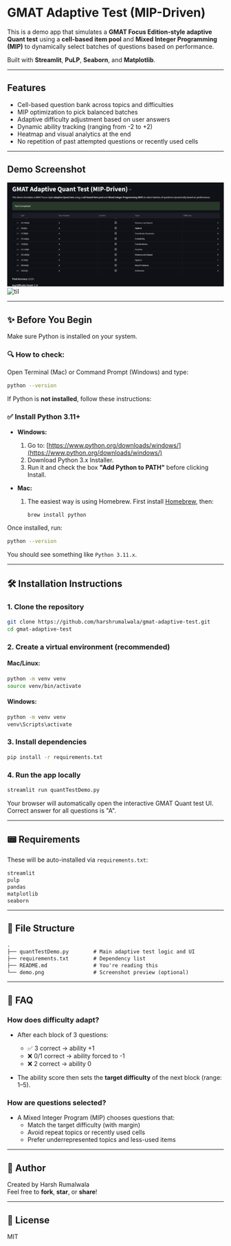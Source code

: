 # GMAT Adaptive Test (MIP-Driven)

This is a demo app that simulates a **GMAT Focus Edition-style adaptive Quant test** using a **cell-based item pool** and **Mixed Integer Programming (MIP)** to dynamically select batches of questions based on performance.

Built with **Streamlit**, **PuLP**, **Seaborn**, and **Matplotlib**.

---

## Features

- Cell-based question bank across topics and difficulties
- MIP optimization to pick balanced batches
- Adaptive difficulty adjustment based on user answers
- Dynamic ability tracking (ranging from -2 to +2)
- Heatmap and visual analytics at the end
- No repetition of past attempted questions or recently used cells

---

## Demo Screenshot

![Screenshot](demo.png)
![til](Demo.gif)

---

## ✨ Before You Begin

Make sure Python is installed on your system.

### 🔍 How to check:

Open Terminal (Mac) or Command Prompt (Windows) and type:

```bash
python --version
```

If Python is **not installed**, follow these instructions:

### ✅ Install Python 3.11+

- **Windows:**

  1. Go to: [https://www.python.org/downloads/windows/](https://www.python.org/downloads/windows/)
  2. Download Python 3.x Installer.
  3. Run it and check the box **"Add Python to PATH"** before clicking Install.

- **Mac:**
  1. The easiest way is using Homebrew. First install [Homebrew](https://brew.sh), then:
     ```bash
     brew install python
     ```

Once installed, run:

```bash
python --version
```

You should see something like `Python 3.11.x`.

---

## 🛠 Installation Instructions

### 1. Clone the repository

```bash
git clone https://github.com/harshrumalwala/gmat-adaptive-test.git
cd gmat-adaptive-test
```

### 2. Create a virtual environment (recommended)

#### Mac/Linux:

```bash
python -m venv venv
source venv/bin/activate
```

#### Windows:

```bash
python -m venv venv
venv\Scripts\activate
```

### 3. Install dependencies

```bash
pip install -r requirements.txt
```

### 4. Run the app locally

```bash
streamlit run quantTestDemo.py
```

Your browser will automatically open the interactive GMAT Quant test UI.
Correct answer for all questions is "A".

---

## 📟 Requirements

These will be auto-installed via `requirements.txt`:

```
streamlit
pulp
pandas
matplotlib
seaborn
```

---

## 📁 File Structure

```
.
├── quantTestDemo.py        # Main adaptive test logic and UI
├── requirements.txt        # Dependency list
├── README.md               # You're reading this
└── demo.png                # Screenshot preview (optional)
```

---

## 🤔 FAQ

### How does difficulty adapt?

- After each block of 3 questions:

  - ✅ 3 correct → ability +1
  - ❌ 0/1 correct → ability forced to -1
  - ❌ 2 correct → ability 0

- The ability score then sets the **target difficulty** of the next block (range: 1–5).

### How are questions selected?

- A Mixed Integer Program (MIP) chooses questions that:
  - Match the target difficulty (with margin)
  - Avoid repeat topics or recently used cells
  - Prefer underrepresented topics and less-used items

---

## 👤 Author

Created by Harsh Rumalwala  
Feel free to **fork**, **star**, or **share**!

---

## 📄 License

MIT
